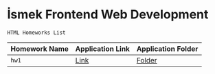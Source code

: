 # İsmek Frontend Web Development

```
HTML Homeworks List
```

| Homework Name | Application Link | Application Folder |
| ------------- | ------------- | ------------- |
| `hw1` | [Link](https://nejlasahin.github.io/ismek-frontend-web-development/html/hw1/) | [Folder](https://github.com/nejlasahin/ismek-frontend-web-development/tree/main/html/hw1) |

